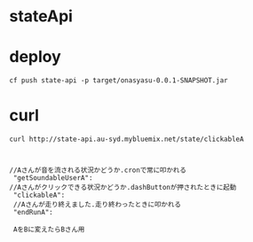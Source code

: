 # stateApi
# deploy 
```
cf push state-api -p target/onasyasu-0.0.1-SNAPSHOT.jar
```
# curl
```
curl http://state-api.au-syd.mybluemix.net/state/clickableA
```
# 
```
//Aさんが音を流される状況かどうか.cronで常に叩かれる
 "getSoundableUserA":
//Aさんがクリックできる状況かどうか.dashButtonが押されたときに起動
 "clickableA":
 //Aさんが走り終えました.走り終わったときに叩かれる
 "endRunA":
 
 AをBに変えたらBさん用
 ```

